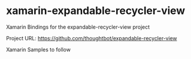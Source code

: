 # xamarin-expandable-recycler-view

Xamarin Bindings for the expandable-recycler-view project

Project URL:  https://github.com/thoughtbot/expandable-recycler-view

Xamarin Samples to follow

